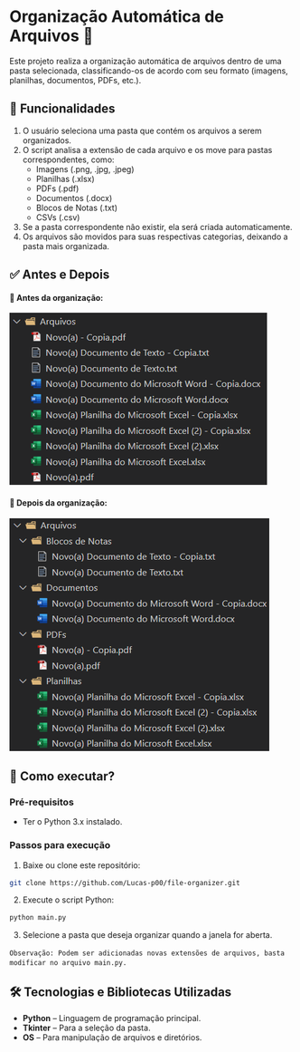 # **Organização Automática de Arquivos 📂**

Este projeto realiza a organização automática de arquivos dentro de uma pasta selecionada, classificando-os de acordo com seu formato (imagens, planilhas, documentos, PDFs, etc.).

## **📌 Funcionalidades**

1. O usuário seleciona uma pasta que contém os arquivos a serem organizados.
2. O script analisa a extensão de cada arquivo e os move para pastas correspondentes, como:
   - Imagens (.png, .jpg, .jpeg)
   - Planilhas (.xlsx)
   - PDFs (.pdf)
   - Documentos (.docx)
   - Blocos de Notas (.txt)
   - CSVs (.csv)
3. Se a pasta correspondente não existir, ela será criada automaticamente.
4. Os arquivos são movidos para suas respectivas categorias, deixando a pasta mais organizada.

## **✅ Antes e Depois**

#### 📌 Antes da organização:

![imagem1](assets/antes.png)

#### 📌 Depois da organização:

![imagem1](assets/depois.png)

## **🚀 Como executar?**

### Pré-requisitos

- Ter o Python 3.x instalado.

### Passos para execução

1. Baixe ou clone este repositório:

```bash
git clone https://github.com/Lucas-p00/file-organizer.git
```

2. Execute o script Python:

```bash
python main.py
```

3. Selecione a pasta que deseja organizar quando a janela for aberta.

`Observação: Podem ser adicionadas novas extensões de arquivos, basta modificar no arquivo main.py. `

## **🛠️ Tecnologias e Bibliotecas Utilizadas**

- **Python** – Linguagem de programação principal.
- **Tkinter** – Para a seleção da pasta.
- **OS** – Para manipulação de arquivos e diretórios.
